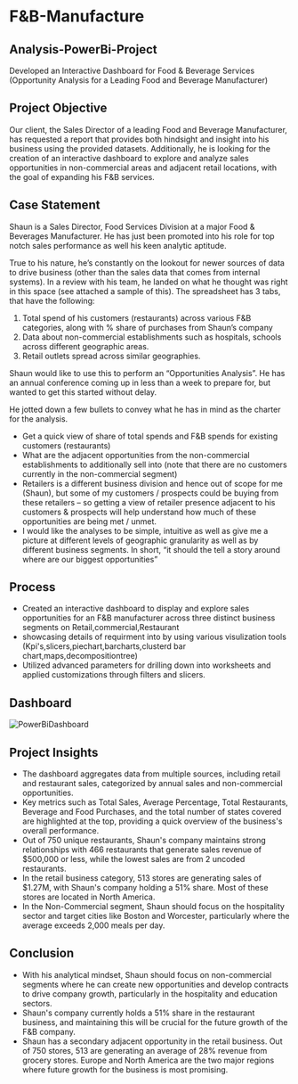 # F&B-Manufacture
## Analysis-PowerBi-Project
Developed an Interactive Dashboard for Food & Beverage Services (Opportunity Analysis for a Leading Food and Beverage Manufacturer)

## Project Objective
Our client, the Sales Director of a leading Food and Beverage Manufacturer, has requested a report that provides both hindsight and insight into his business using the provided datasets. Additionally, he is looking for the creation of an interactive dashboard to explore and analyze sales opportunities in non-commercial areas and adjacent retail locations, with the goal of expanding his F&B services.

## Case Statement
Shaun is a Sales Director, Food Services Division at a major Food & Beverages Manufacturer. He has just been promoted into his role for top notch sales performance as well his keen analytic aptitude. 

True to his nature, he’s constantly on the lookout for newer sources of data to drive business (other than the sales data that comes from internal systems). In a review with his team, he landed on what he thought was right in this space (see attached a sample of this). The spreadsheet has 3 tabs, that have the following:

1)	Total spend of his customers (restaurants) across various F&B categories, along with % share of purchases from Shaun’s company
2)	Data about non-commercial establishments such as hospitals, schools across different geographic areas.
3)	Retail outlets spread across similar geographies.

Shaun would like to use this to perform an “Opportunities Analysis”. He has an annual conference coming up in less than a week to prepare for, but wanted to get this started without delay. 

He jotted down a few bullets to convey what he has in mind as the charter for the analysis.

-	Get a quick view of share of total spends and F&B spends for existing customers (restaurants)
-	What are the adjacent opportunities from the non-commercial establishments to additionally sell into (note that there are no customers currently in the non-commercial segment)
-	Retailers is a different business division and hence out of scope for me (Shaun), but some of my customers / prospects could be buying from these retailers – so getting a view of retailer presence adjacent to his customers & prospects will help understand how much of these opportunities are being met / unmet.
-	I would like the analyses to be simple, intuitive as well as give me a picture at different levels of geographic granularity as well as by different business segments. In short, “it should the tell a story around where are our biggest opportunities”
## Process
* Created an interactive dashboard to display and explore sales opportunities for an F&B manufacturer across three distinct business segments on Retail,commercial,Restaurant
* showcasing details of requirment into by using various visulization tools (Kpi's,slicers,piechart,barcharts,clusterd bar chart,maps,decompositiontree)
* Utilized advanced parameters for drilling down into worksheets and applied customizations through filters and slicers. 

## Dashboard
![PowerBiDashboard](https://github.com/user-attachments/assets/9d54cce4-b86c-4f23-bca7-8434e3db39c4)

## Project Insights
* The dashboard aggregates data from multiple sources, including retail and restaurant sales, categorized by annual sales and non-commercial opportunities.
* Key metrics such as Total Sales, Average Percentage, Total Restaurants, Beverage and Food Purchases, and the total number of states covered are highlighted at the top, providing a quick overview of the 
  business's overall performance.
* Out of 750 unique restaurants, Shaun's company maintains strong relationships with 466 restaurants that generate sales revenue of $500,000 or less, while the lowest sales are from 2 uncoded restaurants.
* In the retail business category, 513 stores are generating sales of $1.27M, with Shaun's company holding a 51% share. Most of these stores are located in North America.
* In the Non-Commercial segment, Shaun should focus on the hospitality sector and target cities like Boston and Worcester, particularly where the average exceeds 2,000 meals per day.

## Conclusion
* With his analytical mindset, Shaun should focus on non-commercial segments where he can create new opportunities and develop contracts to drive company growth, particularly in the hospitality and education sectors.
* Shaun's company currently holds a 51% share in the restaurant business, and maintaining this will be crucial for the future growth of the F&B company.
* Shaun has a secondary adjacent opportunity in the retail business. Out of 750 stores, 513 are generating an average of 28% revenue from grocery stores. Europe and North America are the two major regions where future growth for the business is most promising.






